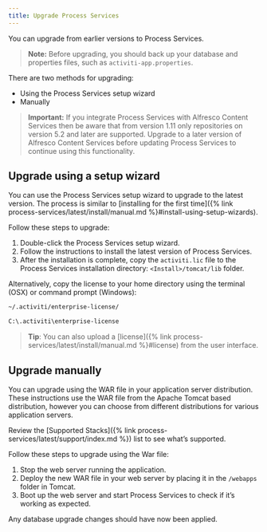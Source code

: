 ```yaml
---
title: Upgrade Process Services
---
```


You can upgrade from earlier versions to Process Services.

>**Note:** Before upgrading, you should back up your database and properties files, such as `activiti-app.properties`.

There are two methods for upgrading:

* Using the Process Services setup wizard
* Manually

>**Important:** If you integrate Process Services with Alfresco Content Services then be aware that from version 1.11 only repositories on version 5.2 and later are supported. Upgrade to a later version of Alfresco Content Services before updating Process Services to continue using this functionality.

## Upgrade using a setup wizard

You can use the Process Services setup wizard to upgrade to the latest version. The process is similar to [installing for the first time]({% link process-services/latest/install/manual.md %}#install-using-setup-wizards).

Follow these steps to upgrade:

1. Double-click the Process Services setup wizard.
2. Follow the instructions to install the latest version of Process Services.
3. After the installation is complete, copy the `activiti.lic` file to the Process Services installation directory: `<Install>/tomcat/lib` folder.

Alternatively, copy the license to your home directory using the terminal (OSX) or command prompt (Windows):

```bash
~/.activiti/enterprise-license/
```

```bash
C:\.activiti\enterprise-license
```

>**Tip**: You can also upload a [license]({% link process-services/latest/install/manual.md %}#license) from the user interface.

## Upgrade manually

You can upgrade using the WAR file in your application server distribution. These instructions use the WAR file from the Apache Tomcat based distribution, however you can choose from different distributions for various application servers.

Review the [Supported Stacks]({% link process-services/latest/support/index.md %}) list to see what’s supported.

Follow these steps to upgrade using the War file:

1. Stop the web server running the application.
2. Deploy the new WAR file in your web server by placing it in the `/webapps` folder in Tomcat.
3. Boot up the web server and start Process Services to check if it’s working as expected.

Any database upgrade changes should have now been applied.
